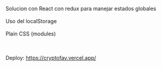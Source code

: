 Solucion con React con redux para manejar estados globales
<br></br>
Uso del localStorage
<br></br>
Plain CSS (modules)

<br></br>
Deploy: https://cryptofav.vercel.app/
